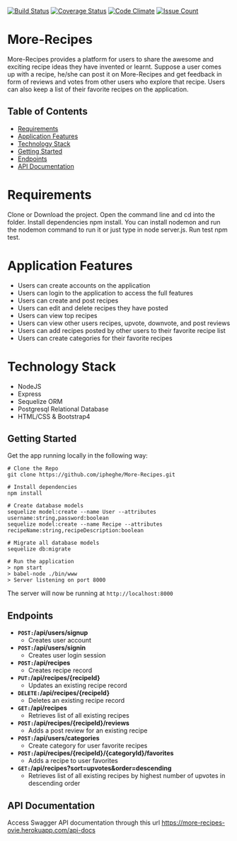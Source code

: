 [![Build Status](https://travis-ci.org/ipheghe/More-Recipes.svg?branch=development)](https://travis-ci.org/ipheghe/More-Recipes)  [![Coverage Status](https://coveralls.io/repos/github/ipheghe/More-Recipes/badge.svg?branch=development)](https://coveralls.io/github/ipheghe/More-Recipes?branch=development)  [![Code Climate](https://codeclimate.com/github/ipheghe/More-Recipes/badges/gpa.svg)](https://codeclimate.com/github/ipheghe/More-Recipes)  [![Issue Count](https://codeclimate.com/github/ipheghe/More-Recipes/badges/issue_count.svg)](https://codeclimate.com/github/ipheghe/More-Recipes)
# More-Recipes
More-Recipes provides a platform for users to share the awesome and exciting  recipe ideas they have invented or learnt.  Suppose a user comes up with a recipe,  he/she can post it on More-Recipes and  get feedback in form of reviews and votes from other users who explore that recipe. Users can also keep a list of their favorite recipes on the application.

## Table of Contents
- [Requirements](#requirements)
- [Application Features](#application-features)
- [Technology Stack](#technology-stack)
- [Getting Started](#getting-started)
- [Endpoints](#endpoints)
- [API Documentation](#api-documentation)

# Requirements
Clone or Download the project. Open the command line and cd into the folder. Install dependencies npm install. You can install nodemon and run the nodemon command to run it or just type in node server.js. Run test npm test.

# Application Features
* Users can create accounts on the application
* Users can login to the application to access the full features
* Users can create and post recipes
* Users can edit and delete recipes they have posted
* Users can view top recipes 
* Users can view other users recipes, upvote, downvote, and post reviews
* Users can add recipes posted by other users to their favorite recipe list
* Users can create categories for their favorite recipes

# Technology Stack
* NodeJS
* Express
* Sequelize ORM
* Postgresql Relational Database
* HTML/CSS & Bootstrap4

## Getting Started
Get the app running locally in the following way:
```
# Clone the Repo
git clone https://github.com/ipheghe/More-Recipes.git

# Install dependencies
npm install

# Create database models
sequelize model:create --name User --attributes username:string,password:boolean
sequelize model:create --name Recipe --attributes recipeName:string,recipeDescription:boolean

# Migrate all database models
sequelize db:migrate

# Run the application
> npm start
> babel-node ./bin/www
> Server listening on port 8000
```
The server will now be running at `http://localhost:8000`

## Endpoints
- **<code>POST:</code>/api/users/signup**
  - Creates user account
- **<code>POST:</code>/api/users/signin**
  - Creates user login session
- **<code>POST:</code>/api/recipes**
  - Creates recipe record
- **<code>PUT:</code>/api/recipes/{recipeId}**
  - Updates an existing recipe record
- **<code>DELETE:</code>/api/recipes/{recipeId}**
  - Deletes an existing recipe record
- **<code>GET:</code>/api/recipes**
  - Retrieves list of all existing recipes
- **<code>POST:</code>/api/recipes/{recipeId}/reviews**
  - Adds a post review for an existing recipe
- **<code>POST:</code>/api/users/categories**
  - Create category for user favorite recipes
- **<code>POST:</code>/api/recipes/{recipeId}/{categoryId}/favorites**
  - Adds a recipe to user favorites
- **<code>GET:</code>/api/recipes?sort=upvotes&order=descending**
  - Retrieves list of all existing recipes by highest number of upvotes in descending order
  
## API Documentation
Access Swagger API documentation through this url https://more-recipes-ovie.herokuapp.com/api-docs

  

